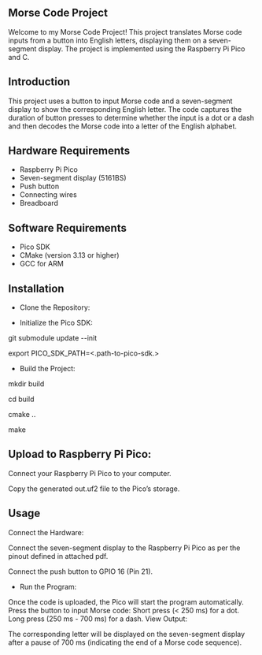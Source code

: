 ## Morse Code Project

Welcome to my Morse Code Project! This project translates Morse code inputs from a button into English letters, displaying them on a seven-segment display. The project is implemented using the Raspberry Pi Pico and C.

## Introduction

This project uses a button to input Morse code and a seven-segment display to show the corresponding English letter. The code captures the duration of button presses to determine whether the input is a dot or a dash and then decodes the Morse code into a letter of the English alphabet.

## Hardware Requirements
- Raspberry Pi Pico
- Seven-segment display (5161BS)
- Push button
- Connecting wires
- Breadboard
## Software Requirements
- Pico SDK
- CMake (version 3.13 or higher)
- GCC for ARM


## Installation
- Clone the Repository:

- Initialize the Pico SDK:

git submodule update --init

export PICO_SDK_PATH=<.path-to-pico-sdk.>

- Build the Project:

mkdir build

cd build

cmake ..

make

## Upload to Raspberry Pi Pico:

Connect your Raspberry Pi Pico to your computer.

Copy the generated out.uf2 file to the Pico’s storage.

## Usage
Connect the Hardware:

Connect the seven-segment display to the Raspberry Pi Pico as per the pinout defined in attached pdf.

Connect the push button to GPIO 16 (Pin 21).
- Run the Program:

Once the code is uploaded, the Pico will start the program automatically.
Press the button to input Morse code:
Short press (< 250 ms) for a dot.
Long press (250 ms - 700 ms) for a dash.
View Output:

The corresponding letter will be displayed on the seven-segment display after a pause of 700 ms (indicating the end of a Morse code sequence).
